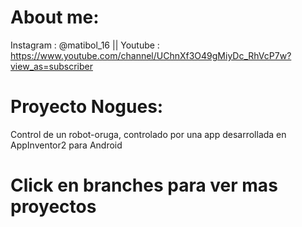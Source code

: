 # About me:
Instagram : @matibol_16 || Youtube : https://www.youtube.com/channel/UChnXf3O49gMiyDc_RhVcP7w?view_as=subscriber
# Proyecto Nogues:
Control de un robot-oruga, controlado por una app desarrollada en AppInventor2 para Android
# Click en branches para ver mas proyectos


